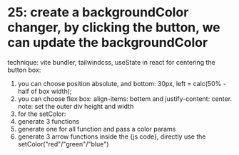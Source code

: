# 25: create a backgroundColor changer, by clicking the button, we can update the backgroundColor
technique: vite bundler, tailwindcss, useState in react
for centering the button box: 
1. you can choose position absolute, and bottom: 30px, left = calc(50% - half of box width);
2. you can choose flex box: align-items: bottem and justify-content: center. note: set the outer div height and width
3. for the setColor:
 1. generate 3 functions
 2. generate one for all function and pass a color params
 3. generate 3 arrow functions inside the {js code}, directly use the setColor("red"/"green"/"blue")
